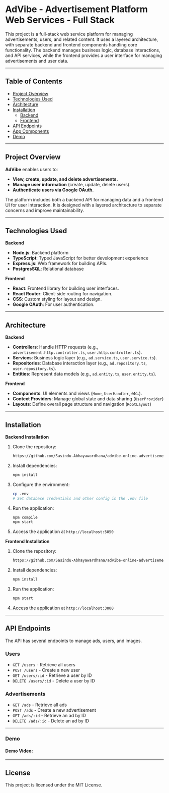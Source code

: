 # AdVibe - Advertisement Platform Web Services - Full Stack

This project is a full-stack web service platform for managing advertisements,
users, and related content.
It uses a layered architecture, with separate backend and frontend components
handling core functionality.
The backend manages business logic, database interactions, and API services,
while the frontend provides a user interface for managing advertisements and user data.

***

## Table of Contents
- [Project Overview](#project-overview)
- [Technologies Used](#technologies-used)
- [Architecture](#architecture)
- [Installation](#installation)
   - [Backend](#backend)
   - [Frontend](#frontend)
- [API Endpoints](#api-endpoints)
- [App Components](#app-components)
- [Demo](#demo)

***

## Project Overview
**AdVibe** enables users to:
- **View, create, update, and delete advertisements.**
- **Manage user information** (create, update, delete users).
- **Authenticate users via Google OAuth.**

The platform includes both a backend API for managing data and a frontend UI for user interaction. It is designed with a layered architecture to separate concerns and improve maintainability.

***

## Technologies Used

**Backend**
- **Node.js**: Backend platform
- **TypeScript**: Typed JavaScript for better development experience
- **Express.js**: Web framework for building APIs.
- **PostgresSQL**: Relational database

**Frontend**
- **React**: Frontend library for building user interfaces.
- **React Router**: Client-side routing for navigation.
- **CSS**: Custom styling for layout and design.
- **Google OAuth**: For user authentication.

***

## Architecture

**Backend**
- **Controllers**: Handle HTTP requests (e.g., `advertisement.http.controller.ts`, `user.http.controller.ts`).
- **Services**: Business logic layer (e.g., `ad.service.ts`, `user.service.ts`).
- **Repositories**: Database interaction layer (e.g., `ad.repository.ts`, `user.repository.ts`).
- **Entities**: Represent data models (e.g., `ad.entity.ts`, `user.entity.ts`).

**Frontend**
- **Components**: UI elements and views (`Home`, `UserHandler`, etc.).
- **Context Providers**: Manage global state and data sharing (`UserProvider`)
- **Layouts**: Define overall page structure and navigation (`RootLayout`)

***

## Installation

**Backend Installation**
1. Clone the repository:
   ```bash
   https://github.com/Sasindu-Abhayawardhana/advibe-online-advertisement-platform.git
   ```
2. Install dependencies:
   ```bash
   npm install
   ```
3. Configure the environment:
   ```bash
   cp .env
   # Set database credentials and other config in the .env file
   ```

4. Run the application:
   ```bash
   npm compile
   npm start
   ```
5. Access the application at `http://localhost:5050`

**Frontend Installation**

1. Clone the repository:
   ```bash
   https://github.com/Sasindu-Abhayawardhana/advibe-online-advertisement-platform.git
   ```
2. Install dependencies:
   ```bash
   npm install
   ```
3. Run the application:
   ```bash
   npm start
   ```
4. Access the application at `http://localhost:3000`

***

## API Endpoints
The API has several endpoints to manage ads, users, and images.

### Users
- `GET /users` - Retrieve all users
- `POST /users` - Create a new user
- `GET /users/:id` - Retrieve a user by ID
- `DELETE /users/:id` - Delete a user by ID

### Advertisements
- `GET /ads` - Retrieve all ads
- `POST /ads` - Create a new advertisement
- `GET /ads/:id` - Retrieve an ad by ID
- `DELETE /ads/:id` - Delete an ad by ID

***

### Demo

#### Demo Video:

***

## License
This project is licensed under the MIT License.